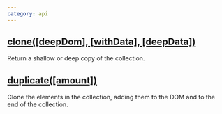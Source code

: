 ```yaml
---
category: api
---
```



## [clone(\[deepDom\], \[withData\], \[deepData\])](/api/clone/)

Return a shallow or deep copy of the collection.


## [duplicate(\[amount\])](/api/duplicate/)

Clone the elements in the collection, adding them to the DOM and to the end of the collection.